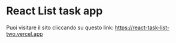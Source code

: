 # React List task app

Puoi visitare il sito cliccando su questo link: https://react-task-list-two.vercel.app

